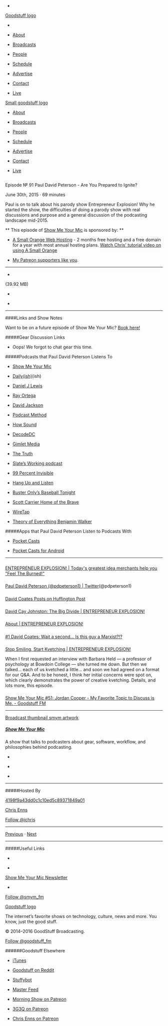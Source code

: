 

-
[Goodstuff logo](http://www.goodstuff.fm/)[](/assets/goodstuff_logo-17c1fe6f378352de5d7345f76152130b.svg)

-


-  [About](/about)

-  [Broadcasts](/broadcasts)

-  [People](/people)

-  [Schedule](/schedule)

-  [Advertise](/advertise)

-  [Contact](/contact)

-  [Live](/live)


[Small goodstuff logo](http://www.goodstuff.fm/)[](/assets/small_goodstuff_logo-bf032e72b9ec41494f4d90905f1ad619.svg)


-  [About](/about)

-  [Broadcasts](/broadcasts)

-  [People](/people)

-  [Schedule](/schedule)

-  [Advertise](/advertise)

-  [Contact](/contact)

-  [Live](/live)


##
Episode № 91
Paul David Peterson - Are You Prepared to Ignite?


June 30th, 2015
&middot;
69
minutes


Paul is on to talk about his parody show Entrepreneur Explosion! Why he started the show, the difficulties of doing a parody show with real discussions and purpose and a general discussion of the podcasting landscape mid-2015.


**
This episode of
[Show Me Your Mic](/smym)
is sponsored by:
**


-  [A Small Orange Web Hosting](http://asmallorange.7eer.net/c/144877/177701/3107) - 2 months free hosting and a free domain for a year with most annual hosting plans.  [Watch Chris' tutorial video on using A Small Orange](https://www.youtube.com/watch?v=_dQr69-dkbU)

-  [My Patreon supporters like you](http://www.patreon.com/ichris).


------------------------------


-
[](http://podcasts-1.feedpress.co/10590/smym-91.mp3)(39.92 MB)

-
[](http://twitter.com/intent/tweet?text=Show%20Me%20Your%20Mic%20%E2%84%96%2091%20on%20@goodstuff_fm%20-%20http://goodstuff.fm/smym/91)

-
[](http://www.facebook.com/sharer/sharer.php?u=http://goodstuff.fm/smym/91)


------------------------------


####Links and Show Notes


Want to be on a future episode of Show Me Your Mic?  [Book here!](https://goodstuff.appointlet.com)


#####Gear Discussion Links


- Oops! We forgot to chat gear this time.


#####Podcasts that Paul David Peterson Listens To


-  [Show Me Your Mic](http://goodstuff.fm/smym)

-  [Daily(ish)](http://goodstuff.fm/dailyish/)(ish)

-  [Daniel J Lewis](http://theaudacitytopodcast.com)

-  [Ray Ortega](http://thepodcastersstudio.com)

-  [David Jackson](http://schoolofpodcasting.com)

-  [Podcast Method](http://5by5.tv/podcastmethod)

-  [How Sound](http://transom.org/topics/howsound/)

-  [DecodeDC](http://www.decodedc.com)

-  [Gimlet Media](http://gimletmedia.com)

-  [The Truth](http://thetruthpodcast.com/The_Truth.html)

-  [Slate&rsquo;s Working podcast](http://www.slate.com/articles/podcasts/working.html)

-  [99 Percent Invisible](http://99percentinvisible.org)

-  [Hang Up and Listen](http://www.slate.com/articles/podcasts/hang_up_and_listen.html)

-  [Buster Only&rsquo;s Baseball Tonight](http://espn.go.com/espnradio/podcast/)

-  [Scott Carrier Home of the Brave](http://homebrave.com)

-  [WireTap](http://www.cbc.ca/radio/wiretap)

-  [Theory of Everything Benjamin Walker](https://toe.prx.org)


#####Apps that Paul David Peterson Listen to Podcasts With


-  [Pocket Casts](https://geo.itunes.apple.com/ca/app/pocket-casts/id414834813?mt=8&at=10l4Ki)

-  [Pocket Casts for Android](https://play.google.com/store/apps/details?id=au.com.shiftyjelly.pocketcasts&hl=en)


------------------------------


#####
[ENTREPRENEUR EXPLOSION! | Today's greatest idea merchants help you "Feel The Burned!"](http://eexplosion.net/)


#####
[Paul David Peterson (@pdpeterson1) | Twitter](https://twitter.com/pdpeterson1)(@pdpeterson1)


#####
[David Coates Posts on Huffington Post](http://www.huffingtonpost.com/david-coates/)


#####
[David Cay Johnston: The Big Divide | ENTREPRENEUR EXPLOSION!](http://eexplosion.net/4-david-cay-johnston-the-great-divide/)


#####
[About | ENTREPRENEUR EXPLOSION!](http://eexplosion.net/about/)


#####
[#1 David Coates: Wait a second… Is this guy a Marxist?!?](http://eexplosion.net/david-coates-omg-marxist/)


#####
[Stop Smiling, Start Kvetching | ENTREPRENEUR EXPLOSION!](http://eexplosion.net/barbara-held-stop-smiling-start-kvetching/)


When I first requested an interview with Barbara Held — a professor of psychology at Bowdoin College — she turned me down. But then we talked… each of us kvetched a little… and soon we had agreed on a format for our Q&A. And to be honest, I think her initial concerns were spot on, which clearly demonstrates the power of creative kvetching. Details, and lots more, this episode.


#####
[Show Me Your Mic #51: Jordan Cooper - My Favorite Topic to Discuss is Me. - Goodstuff FM](http://goodstuff.fm/smym/51)


------------------------------


[Broadcast thumbnail smym artwork](/smym)[](https://goodstuffs3.s3.amazonaws.com/uploads/broadcast/image/18/broadcast_thumbnail_smym_artwork.png)

##### [Show Me Your Mic](/smym)


A show that talks to podcasters about gear, software, workflow, and philosophies behind podcasting.

-
[](https://geo.itunes.apple.com/ca/podcast/show-me-your-mic/id602836998?mt=2&at=10l4Ki)

-
[](http://feeds.goodstuff.fm/smym)

-
[](mailto:chris+smym@goodstuff.fm?cc=sponsorship%40goodstuff.fm&subject=%5BGoodStuff%20FM%5D%20Sponsorship%20Inquiry%20for%20Show%20Me%20Your%20Mic)


------------------------------


#####Hosted By


[4198f9a43dd0c1c10ed5c89371849a01](/people/chris-enns)[](http://gravatar.com/avatar/4198f9a43dd0c1c10ed5c89371849a01.png?s=300&r=pg)

[Chris Enns](/people/chris-enns)


[Follow @ichris](https://twitter.com/ichris)


------------------------------


[Previous](/smym/90)
&middot;
[Next](/smym/92)


------------------------------


#####Useful Links

-
[](mailto:chris+smym@goodstuff.fm?subject=%5BGoodstuff%20FM%5D%20Feedback%20for%20Show%20Me%20Your%20Mic)

-
[Show Me Your Mic Newsletter](http://www.goodstuff.fm/smym/newsletter)


-
[Follow @smym_fm](https://twitter.com/smym_fm)


[Goodstuff logo](http://www.goodstuff.fm/)[](/assets/goodstuff_logo-17c1fe6f378352de5d7345f76152130b.svg)


The internet’s favorite shows on technology, culture, news and more. You know, just the good stuff.


&copy; 2014&ndash;2016 GoodStuff Broadcasting.

[Follow @goodstuff_fm](https://twitter.com/goodstufffm)


######Goodstuff Elsewhere

-  [iTunes](https://itunes.apple.com/us/artist/goodstuff-fm/id843385597?mt=2)

-  [Goodstuff on Reddit](https://www.reddit.com/r/Goodstuff_fm/)

-  [Stuffybot](http://stuffybot.goodstuff.fm)

-  [Master Feed](/master/feed)

-  [Morning Show on Patreon](https://www.patreon.com/morningshow)

-  [3G3Q on Patreon](https://www.patreon.com/3g3q)

-  [Chris Enns on Patreon](https://www.patreon.com/ichris)
